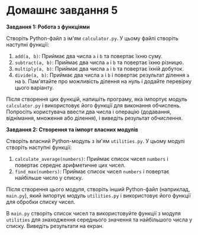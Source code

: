 # Домашнє завдання 5

**Завдання 1: Робота з функціями**

Створіть Python-файл з ім'ям `calculator.py`. У цьому файлі створіть наступні функції:

1. `add(a, b)`: Приймає два числа `a` і `b` та повертає їхню суму.
2. `subtract(a, b)`: Приймає два числа `a` і `b` та повертає їхню різницю.
3. `multiply(a, b)`: Приймає два числа `a` і `b` та повертає їхній добуток.
4. `divide(a, b)`: Приймає два числа `a` і `b` і повертає результат ділення `a` на `b`. Пам'ятайте про можливість ділення на нуль і додайте перевірку цього варіанту.

Після створення цих функцій, напишіть програму, яка імпортує модуль `calculator.py` і використовує його функції для виконання обчислень. Попросіть користувача ввести два числа і операцію (додавання, віднімання, множення або ділення), і виведіть результат обчислення.

**Завдання 2: Створення та імпорт власних модулів**

Створіть власний Python-модуль з ім'ям `utilities.py`. У цьому модулі створіть наступні функції:

1. `calculate_average(numbers)`: Приймає список чисел `numbers` і повертає середнє арифметичне цих чисел.
2. `find_max(numbers)`: Приймає список чисел `numbers` і повертає найбільше число у списку.

Після створення цього модуля, створіть інший Python-файл (наприклад, `main.py`), який імпортує модуль `utilities.py` і використовує його функції для обробки списку чисел.

В `main.py` створіть список чисел та використовуйте функції з модуля `utilities` для знаходження середнього значення та найбільшого числа у списку. Виведіть результати на екран.